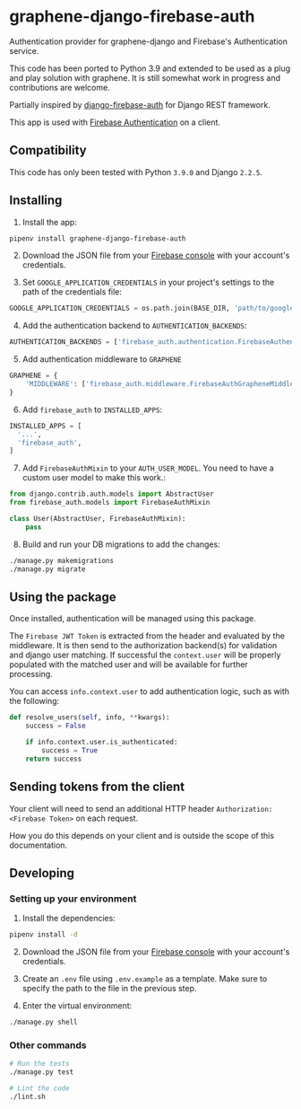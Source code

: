# graphene-django-firebase-auth

Authentication provider for graphene-django and Firebase's Authentication service.

This code has been ported to Python 3.9 and extended to be used as a plug and play solution with graphene. It is still somewhat work in progress and contributions are welcome.

Partially inspired by
[django-firebase-auth](https://github.com/fcornelius/django-firebase-auth)
for Django REST framework.

This app is used with [Firebase Authentication](https://firebase.google.com/docs/auth/) on a client.

## Compatibility

This code has only been tested with Python `3.9.0` and Django `2.2.5`.

## Installing

1. Install the app:

```sh
pipenv install graphene-django-firebase-auth
```

2. Download the JSON file from your [Firebase console](https://console.firebase.google.com/) with your account's credentials.

3. Set `GOOGLE_APPLICATION_CREDENTIALS` in your project's settings to the path of the credentials file:

```python
GOOGLE_APPLICATION_CREDENTIALS = os.path.join(BASE_DIR, 'path/to/google-service-account.json')
```

4. Add the authentication backend to `AUTHENTICATION_BACKENDS`:

```python
AUTHENTICATION_BACKENDS = ['firebase_auth.authentication.FirebaseAuthentication']
```

5. Add authentication middleware to `GRAPHENE`

```python
GRAPHENE = {
    'MIDDLEWARE': ['firebase_auth.middleware.FirebaseAuthGrapheneMiddleware',],
}
```

6. Add `firebase_auth` to `INSTALLED_APPS`:

```python
INSTALLED_APPS = [
  '...',
  'firebase_auth',
]
```

7. Add `FirebaseAuthMixin` to your `AUTH_USER_MODEL`. You need to have a custom user model to make this work.:

```python
from django.contrib.auth.models import AbstractUser
from firebase_auth.models import FirebaseAuthMixin

class User(AbstractUser, FirebaseAuthMixin):
    pass
```

8. Build and run your DB migrations to add the changes:

```sh
./manage.py makemigrations
./manage.py migrate
```

## Using the package

Once installed, authentication will be managed using this package.

The `Firebase JWT Token` is extracted from the header and evaluated by the middleware. It is then send to the authorization backend(s) for validation and django user matching. If successful the `context.user` will be properly populated with the matched user and will be available for further processing.

You can access `info.context.user` to add authentication logic, such as
with the following:

```python
def resolve_users(self, info, **kwargs):
    success = False

    if info.context.user.is_authenticated:
        success = True
    return success
```

## Sending tokens from the client

Your client will need to send an additional HTTP header `Authorization: <Firebase Token>` on each request.

How you do this depends on your client and is outside the scope of this documentation.

## Developing

### Setting up your environment

1. Install the dependencies:

```sh
pipenv install -d
```

2. Download the JSON file from your [Firebase console](https://console.firebase.google.com/) with your account's credentials.

3. Create an `.env` file using `.env.example` as a template. Make sure
to specify the path to the file in the previous step.

4. Enter the virtual environment:

```sh
./manage.py shell
```

### Other commands

```sh
# Run the tests
./manage.py test
```

```sh
# Lint the code
./lint.sh
```

